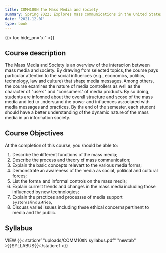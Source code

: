 ```yaml
---
title: COMM100N The Mass Media and Society
summary: Spring 2022; Explores mass communications in the United States organization, role, content, and effects of newspapers, magazines, television, radio, books, and films.
date: '2021-12-07'
type: book
---
```


{{< toc hide_on="xl" >}}

## Course description

The Mass Media and Society is an overview of the interaction between mass media and society. By drawing from selected topics, the course pays particular attention to the social influences (e.g., economics, politics, technology, law and culture) that shape media messages. Among others, the course examines the nature of media controllers as well as the character of "users" and "consumers" of media products. By so doing, students are informed about the overall structure and scope of the mass media and led to understand the power and influences associated with media messages and practices. By the end of the semester, each student should have a better understanding of the dynamic nature of the mass media in an information society.

## Course Objectives

At the completion of this course, you should be able to:

1. Describe the different functions of the mass media;
2. Describe the process and theory of mass communication;
3. Explain the basic concepts relevant to the various media forms;
4. Demonstrate an awareness of the media as social, political and cultural forces;
5. List the formal and informal controls on the mass media;
6. Explain current trends and changes in the mass media including those influenced by new technologies;
7. Explain the practices and processes of media support systems/industries;
8. Discuss varied issues including those ethical concerns pertinent to media and the public.

## Syllabus

VIEW {{< staticref "uploads/COMM100N syllabus.pdf" "newtab" >}}SYLLABUS{{< /staticref >}}
